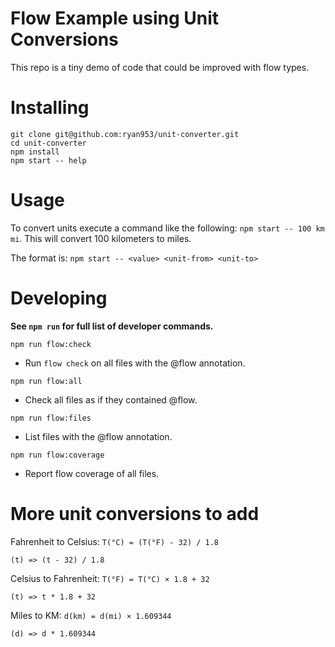 # Flow Example using Unit Conversions

This repo is a tiny demo of code that could be improved with flow types.

# Installing

```
git clone git@github.com:ryan953/unit-converter.git
cd unit-converter
npm install
npm start -- help
```

# Usage

To convert units execute a command like the following: `npm start -- 100 km mi`. This will convert 100 kilometers to miles.

The format is: `npm start -- <value> <unit-from> <unit-to>`

# Developing

__See `npm run` for full list of developer commands.__

`npm run flow:check`
- Run `flow check` on all files with the @flow annotation.

`npm run flow:all`
- Check all files as if they contained @flow.

`npm run flow:files`
- List files with the @flow annotation.

`npm run flow:coverage`
- Report flow coverage of all files.

# More unit conversions to add

Fahrenheit to Celsius: `T(°C) = (T(°F) - 32) / 1.8`
```
(t) => (t - 32) / 1.8
```

Celsius to Fahrenheit: `T(°F) = T(°C) × 1.8 + 32`
```
(t) => t * 1.8 + 32
```

Miles to KM: `d(km) = d(mi) × 1.609344`
```
(d) => d * 1.609344
```

